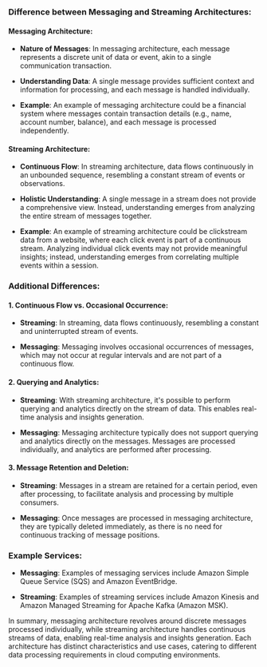 ### Difference between Messaging and Streaming Architectures:

#### Messaging Architecture:

- **Nature of Messages**: In messaging architecture, each message represents a discrete unit of data or event, akin to a single communication transaction.
  
- **Understanding Data**: A single message provides sufficient context and information for processing, and each message is handled individually.
  
- **Example**: An example of messaging architecture could be a financial system where messages contain transaction details (e.g., name, account number, balance), and each message is processed independently.

#### Streaming Architecture:

- **Continuous Flow**: In streaming architecture, data flows continuously in an unbounded sequence, resembling a constant stream of events or observations.
  
- **Holistic Understanding**: A single message in a stream does not provide a comprehensive view. Instead, understanding emerges from analyzing the entire stream of messages together.
  
- **Example**: An example of streaming architecture could be clickstream data from a website, where each click event is part of a continuous stream. Analyzing individual click events may not provide meaningful insights; instead, understanding emerges from correlating multiple events within a session.

### Additional Differences:

#### 1. Continuous Flow vs. Occasional Occurrence:

- **Streaming**: In streaming, data flows continuously, resembling a constant and uninterrupted stream of events.
  
- **Messaging**: Messaging involves occasional occurrences of messages, which may not occur at regular intervals and are not part of a continuous flow.

#### 2. Querying and Analytics:

- **Streaming**: With streaming architecture, it's possible to perform querying and analytics directly on the stream of data. This enables real-time analysis and insights generation.
  
- **Messaging**: Messaging architecture typically does not support querying and analytics directly on the messages. Messages are processed individually, and analytics are performed after processing.

#### 3. Message Retention and Deletion:

- **Streaming**: Messages in a stream are retained for a certain period, even after processing, to facilitate analysis and processing by multiple consumers.
  
- **Messaging**: Once messages are processed in messaging architecture, they are typically deleted immediately, as there is no need for continuous tracking of message positions.

### Example Services:

- **Messaging**: Examples of messaging services include Amazon Simple Queue Service (SQS) and Amazon EventBridge.
  
- **Streaming**: Examples of streaming services include Amazon Kinesis and Amazon Managed Streaming for Apache Kafka (Amazon MSK).

In summary, messaging architecture revolves around discrete messages processed individually, while streaming architecture handles continuous streams of data, enabling real-time analysis and insights generation. Each architecture has distinct characteristics and use cases, catering to different data processing requirements in cloud computing environments.
